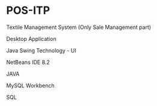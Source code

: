 # POS-ITP
Textile Management System (Only Sale Management part)

Desktop Application 

Java Swing Technology - UI

NetBeans IDE 8.2

JAVA

MySQL Workbench

SQL
